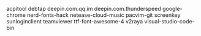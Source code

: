 acpitool
debtap
deepin.com.qq.im
deepin.com.thunderspeed
google-chrome
nerd-fonts-hack
netease-cloud-music
pacvim-git
screenkey
sunloginclient
teamviewer
ttf-font-awesome-4
v2raya
visual-studio-code-bin
